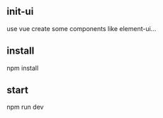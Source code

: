 ## init-ui
use vue create some components like element-ui...

## install
npm install

## start
npm run dev